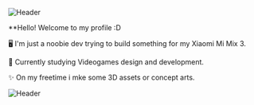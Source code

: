 ![Header](https://github.com/Jopii/profile/blob/main/BANNER.png "Header")


 **Hello! Welcome to my profile :D

🖥️ I'm just a noobie dev trying to build something for my Xiaomi Mi Mix 3.

🏹 Currently studying Videogames design and development.

✨ On my freetime i mke some 3D assets or concept arts.


![Header](https://github.com/Jopii/profile/blob/main/BANNER2.png "Header")
